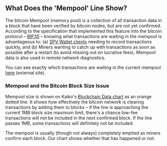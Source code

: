 ## What Does the 'Mempool' Line Show? ##

The bitcoin Mempool (memory pool) is a collection of all transaction data in a block that have been verified by bitcoin nodes, but are not yet confirmed. According to the specification that implemented this feature into the bitcoin protocol – [BIP35](https://github.com/bitcoin/bips/blob/master/bip-0035.mediawiki) – knowing what transactions are waiting in the mempool is advantageous to: (a) [SPV Wallet clients](https://www.kaiko.com/learn/wallets#-thin-client-and-spv-bitcoin-wallets) needing to record transactions quickly, and (b) Miners wanting to catch up with transactions as soon as possible after a restart (to avoid missing out on lucrative fees). Mempool data is also used in remote network diagnostics.

You can see exactly which transactions are waiting in the current mempool [here](http://mempool.info/) (external site).

### Mempool and the Bitcoin Block Size Issue ###

Mempool size is shown on Kaiko's [Blockchain Data chart](https://www.kaiko.com/blockchain) as an orange dotted line. It shows how effectively the bitcoin network is clearing transactions by adding them to blocks – if the line is approaching the current 1MB block size maximum limit, there's a chance low-fee transactions will not be included in the next confirmed block. If the line passes 1MB, some transactions will definitely not be included.

The mempool is usually (though not always) completely emptied as miners confirm each block. Our chart shows whether that has happened or not.
